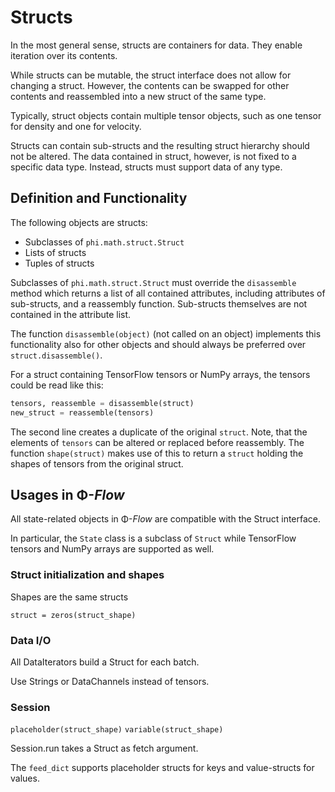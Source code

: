 
# Structs

In the most general sense, structs are containers for data.
They enable iteration over its contents.

While structs can be mutable, the struct interface does not allow for changing a struct.
However, the contents can be swapped for other contents and reassembled into a new struct of the same type.

Typically, struct objects contain multiple tensor objects, such as one tensor for density and one for velocity.

Structs can contain sub-structs and the resulting struct hierarchy should not be altered.
The data contained in struct, however, is not fixed to a specific data type.
Instead, structs must support data of any type.


## Definition and Functionality

The following objects are structs:

- Subclasses of `phi.math.struct.Struct`
- Lists of structs
- Tuples of structs

Subclasses of `phi.math.struct.Struct` must override the `disassemble` method
which returns a list of all contained attributes, including attributes of sub-structs, and a reassembly function.
Sub-structs themselves are not contained in the attribute list.

The function `disassemble(object)` (not called on an object) implements this functionality also for other objects
and should always be preferred over `struct.disassemble()`.

For a struct containing TensorFlow tensors or NumPy arrays, the tensors could be read like this:
```python
tensors, reassemble = disassemble(struct)
new_struct = reassemble(tensors)
```
The second line creates a duplicate of the original `struct`.
Note, that the elements of `tensors` can be altered or replaced before reassembly.
The function `shape(struct)` makes use of this to return a `struct` holding the shapes of tensors from the original struct.


## Usages in Φ-*Flow*

All state-related objects in Φ-*Flow* are compatible with the Struct interface.

In particular, the `State` class is a subclass of `Struct` while TensorFlow tensors and NumPy arrays are supported as well.


### Struct initialization and shapes

Shapes are the same structs

`struct = zeros(struct_shape)`


### Data I/O

All DataIterators build a Struct for each batch.

Use Strings or DataChannels instead of tensors.


### Session

`placeholder(struct_shape)`
`variable(struct_shape)`

Session.run takes a Struct as fetch argument.

The `feed_dict` supports placeholder structs for keys and value-structs for values.